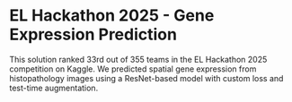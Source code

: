 # EL Hackathon 2025 - Gene Expression Prediction

This solution ranked 33rd out of 355 teams in the EL Hackathon 2025 competition on Kaggle.
We predicted spatial gene expression from histopathology images using a ResNet-based model with custom loss and test-time augmentation.
